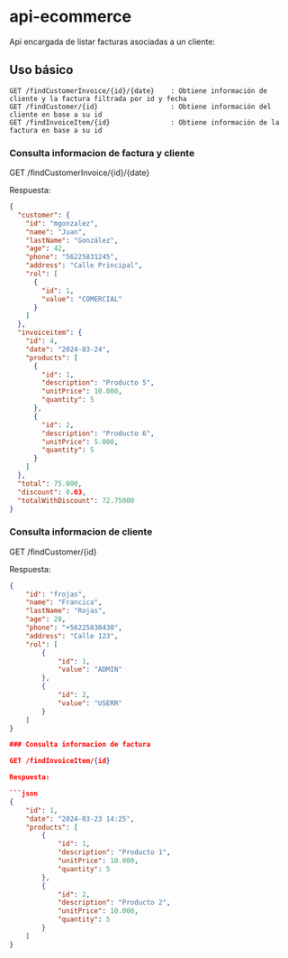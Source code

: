 # api-ecommerce

Api encargada de listar facturas asociadas a un cliente:



## Uso básico
```http
GET /findCustomerInvoice/{id}/{date}    : Obtiene información de cliente y la factura filtrada por id y fecha
GET /findCustomer/{id}                  : Obtiene información del cliente en base a su id
GET /findInvoiceItem/{id}               : Obtiene información de la factura en base a su id
```


### Consulta informacion de  factura y cliente

GET /findCustomerInvoice/{id}/{date}

Respuesta:

```json
{
  "customer": {
    "id": "mgonzalez",
    "name": "Juan",
    "lastName": "González",
    "age": 42,
    "phone": "56225831245",
    "address": "Calle Principal",
    "rol": [
      {
        "id": 1,
        "value": "COMERCIAL"
      }
    ]
  },
  "invoiceitem": {
    "id": 4,
    "date": "2024-03-24",
    "products": [
      {
        "id": 1,
        "description": "Producto 5",
        "unitPrice": 10.000,
        "quantity": 5
      },
      {
        "id": 2,
        "description": "Producto 6",
        "unitPrice": 5.000,
        "quantity": 5
      }
    ]
  },
  "total": 75.000,
  "discount": 0.03,
  "totalWithDiscount": 72.75000
}
```


### Consulta informacion de cliente

GET /findCustomer/{id}

Respuesta:

```json
{
    "id": "frojas",
    "name": "Francica",
    "lastName": "Rojas",
    "age": 28,
    "phone": "+56225830430",
    "address": "Calle 123",
    "rol": [
        {
            "id": 1,
            "value": "ADMIN"
        },
        {
            "id": 2,
            "value": "USERR"
        }
    ]
}

### Consulta informacion de factura

GET /findInvoiceItem/{id}

Respuesta:

```json
{
    "id": 1,
    "date": "2024-03-23 14:25",
    "products": [
        {
            "id": 1,
            "description": "Producto 1",
            "unitPrice": 10.000,
            "quantity": 5
        },
        {
            "id": 2,
            "description": "Producto 2",
            "unitPrice": 10.000,
            "quantity": 5
        }
    ]
}